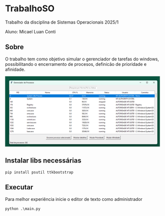 # TrabalhoSO
Trabalho da disciplina de Sistemas Operacionais 2025/1

Aluno: Micael Luan Conti

## Sobre

O trabalho tem como objetivo simular o gerenciador de tarefas do windows, possibilitando o encerramento de procesos, definicão de prioridade e afinidade.

![alt text](images/image.png)

## Instalar libs necessárias

```
pip install psutil ttkbootstrap
```

## Executar

Para melhor experiência inicie o editor de texto como administrador

```
python .\main.py
```